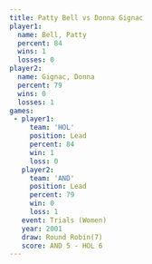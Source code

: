 ```yaml
---
title: Patty Bell vs Donna Gignac
player1:             
  name: Bell, Patty  
  percent: 84        
  wins: 1            
  losses: 0          
player2:             
  name: Gignac, Donna
  percent: 79        
  wins: 0            
  losses: 1          
games:
 - player1:        
     team: 'HOL'   
     position: Lead
     percent: 84   
     win: 1        
     loss: 0       
   player2:        
     team: 'AND'   
     position: Lead
     percent: 79   
     win: 0        
     loss: 1       
   event: Trials (Women)
   year: 2001           
   draw: Round Robin(7) 
   score: AND 5 - HOL 6 
---
```

